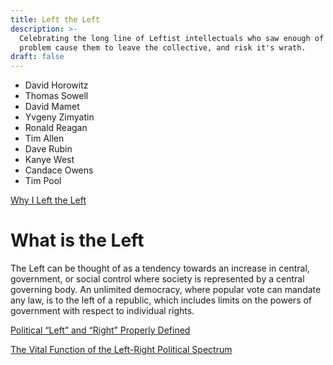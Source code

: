 ```yaml
---
title: Left the Left
description: >-
  Celebrating the long line of Leftist intellectuals who saw enough of the
  problem cause them to leave the collective, and risk it's wrath.
draft: false
---
```

- David Horowitz
- Thomas Sowell
- David Mamet
- Yvgeny Zimyatin
- Ronald Reagan
- Tim Allen
- Dave Rubin
- Kanye West
- Candace Owens
- Tim Pool

[Why I Left the Left](https://www.huffingtonpost.com/seth-swirsky/why-i-left-the-left_b_22666.html)

# What is the Left

The Left can be thought of as a tendency towards an increase in central, government, or social control where society is represented by a central governing body. An unlimited democracy, where popular vote can mandate any law, is to the left of a republic, which includes limits on the powers of government with respect to individual rights.

[Political “Left” and “Right” Properly Defined
](https://www.theobjectivestandard.com/2012/06/political-left-and-right-properly-defined/)

[The Vital Function of the Left-Right Political Spectrum](https://www.theobjectivestandard.com/2017/03/the-vital-function-of-the-left-right-political-spectrum/)
